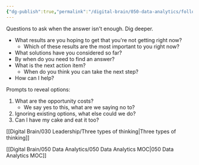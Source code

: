 ```yaml
---
{"dg-publish":true,"permalink":"/digital-brain/050-data-analytics/follow-up-questions/"}
---
```


Questions to ask when the answer isn't enough. Dig deeper.

* What results are you hoping to get that you're not getting right now?
	* Which of these results are the most important to you right now?
* What solutions have you considered so far?
* By when do you need to find an answer?
* What is the next action item?
	* When do you think you can take the next step?
* How can I help?

Prompts to reveal options:
1) What are the opportunity costs?
	* We say yes to this, what are we saying no to?
2) Ignoring existing options, what else could we do?
3) Can I have my cake and eat it too?

[[Digital Brain/030 Leadership/Three types of thinking\|Three types of thinking]]

[[Digital Brain/050 Data Analytics/050 Data Analytics MOC\|050 Data Analytics MOC]]